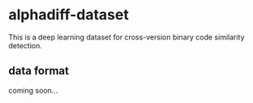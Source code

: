 # alphadiff-dataset
This is a deep learning dataset for cross-version binary code similarity detection. 

## data format
coming soon...
